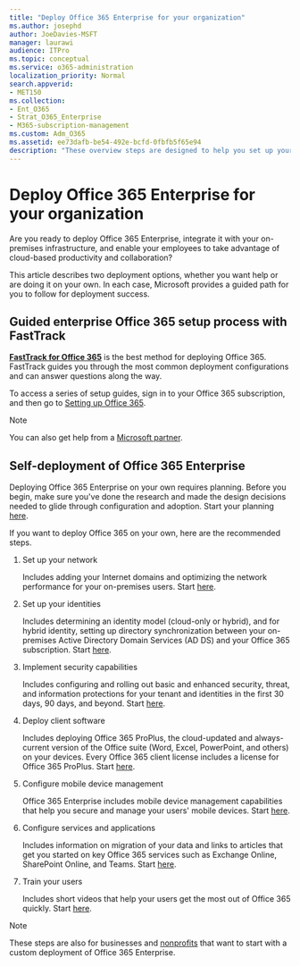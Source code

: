 ```yaml
---
title: "Deploy Office 365 Enterprise for your organization"
ms.author: josephd
author: JoeDavies-MSFT
manager: laurawi
audience: ITPro
ms.topic: conceptual
ms.service: o365-administration
localization_priority: Normal
search.appverid:
- MET150
ms.collection:
- Ent_O365
- Strat_O365_Enterprise
- M365-subscription-management
ms.custom: Adm_O365
ms.assetid: ee73dafb-be54-492e-bcfd-0fbfb5f65e94
description: "These overview steps are designed to help you set up your network, create your identities, deploy Office 365 ProPlus, migrate your data, and help the people in your organization begin using Office 365."
---
```


# Deploy Office 365 Enterprise for your organization

Are you ready to deploy Office 365 Enterprise, integrate it with your on-premises infrastructure, and enable your employees to take advantage of cloud-based productivity and collaboration?

This article describes two deployment options, whether you want help or are doing it on your own. In each case, Microsoft provides a guided path for you to follow for deployment success.

## Guided enterprise Office 365 setup process with FastTrack

**[FastTrack for Office 365](https://docs.microsoft.com/fasttrack/O365-fasttrack-benefit-for-office-365)** is the best method for deploying Office 365. FastTrack guides you through the most common deployment configurations and can answer questions along the way. 

To access a series of setup guides, sign in to your Office 365 subscription, and then go to [Setting up Office 365](https://aka.ms/o365fasttrack).

>[!Note]
>You can also get help from a [Microsoft partner](https://www.microsoft.com/solution-providers/home).
>

## Self-deployment of Office 365 Enterprise

Deploying Office 365 Enterprise on your own requires planning. Before you begin, make sure you've done the research and made the design decisions needed to glide through configuration and adoption. Start your planning [here](subscriptions-licenses-accounts-and-tenants-for-microsoft-cloud-offerings.md).

If you want to deploy Office 365 on your own, here are the recommended steps.

1. Set up your network

   Includes adding your Internet domains and optimizing the network performance for your on-premises users. Start [here](set-up-network-for-office-365.md).
 
2. Set up your identities

   Includes determining an identity model (cloud-only or hybrid), and for hybrid identity, setting up directory synchronization between your on-premises Active Directory Domain Services (AD DS) and your Office 365 subscription. Start [here](protect-your-global-administrator-accounts.md).

3. Implement security capabilities

   Includes configuring and rolling out basic and enhanced security, threat, and information protections for your tenant and identities in the first 30 days, 90 days, and beyond. Start [here](https://docs.microsoft.com/office365/securitycompliance/security-roadmap).
 
4. Deploy client software

   Includes deploying Office 365 ProPlus, the cloud-updated and always-current version of the Office suite (Word, Excel, PowerPoint, and others) on your devices. Every Office 365 client license includes a license for Office 365 ProPlus. Start [here](https://docs.microsoft.com/DeployOffice/deployment-guide-for-office-365-proplus).
 
5. Configure mobile device management

   Office 365 Enterprise includes mobile device management capabilities that help you secure and manage your users' mobile devices. Start [here](https://support.office.com/article/set-up-mobile-device-management-mdm-in-office-365-dd892318-bc44-4eb1-af00-9db5430be3cd).
 
6. Configure services and applications

   Includes information on migration of your data and links to articles that get you started on key Office 365 services such as Exchange Online, SharePoint Online, and Teams. Start [here](configure-services-and-applications.md).
 
7. Train your users

   Includes short videos that help your users get the most out of Office 365 quickly. Start [here](https://docs.microsoft.com/office365/admin/admin-overview/get-started-with-office-365#training-resources-for-your-users).
 

>[!Note]
>These steps are also for businesses and [nonprofits](https://go.microsoft.com/fwlink/?LinkId=627221) that want to start with a custom deployment of Office 365 Enterprise. 
>
